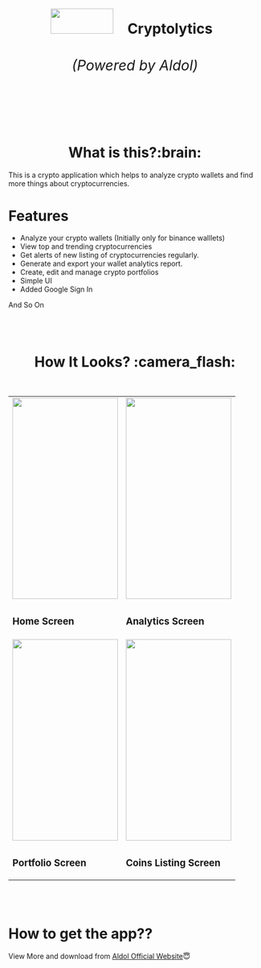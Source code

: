 <h1 align="center"><img src="https://user-images.githubusercontent.com/64122408/148880414-8bfc2600-c16f-469d-a2d9-7ea25c86016b.png" height=50px width=125px>&emsp;Cryptolytics&nbsp;&nbsp;<span><h6>(Powered by Aldol)</h6></span></h1> 
<br/>
<br/>

<h1 align="center"><b>What is this?:brain:</b></h1>

This is a crypto application which helps to analyze crypto wallets and find more things about cryptocurrencies.

# Features
* Analyze your crypto wallets (Initially only for binance walllets)
* View top and trending cryptocurrencies
* Get alerts of new listing of cryptocurrencies regularly.  
* Generate and export your wallet analytics report.
* Create, edit and manage crypto portfolios
* Simple UI
* Added Google Sign In

And So On

<br/>
<br/>

<h1 align="center"><b>How It Looks? :camera_flash:</b></h1>

<br/>

<table>
<tr>
<td><img src="https://aldol.netlify.app/assets/img/header/header-app.png" height="400px" width="210px" /></td>
<td><img src="https://aldol.netlify.app/assets/img/about/about-app.png" height="400px" width="210px" /></td>
</tr>
<tr>
  <td><h3>Home Screen</h3></td>
  <td><h3>Analytics Screen</h3></td>
</tr>

<tr>
<td><img src="https://aldol.netlify.app/assets/img/download/download-app.png" height="400px" width="210px" /></td>
<td><img src="https://user-images.githubusercontent.com/64122408/148881432-d02e0f4e-eb20-4b9a-b144-f9eeb368cd39.png" height="400px" width="210px" /></td>
</tr>
<tr>
  <td><h3>Portfolio Screen</h3></td>
  <td><h3>Coins Listing Screen</h3></td>
</tr>
</table>

<br/>
<br/>

# How to get the app??

View More and download from [Aldol Official Website](https://aldol.netlify.app)😇
